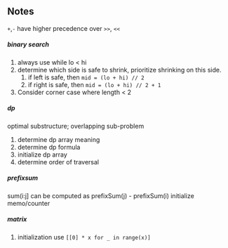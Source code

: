 ## Notes

`+`,`-` have higher precedence over `>>`, `<<`


##### binary search
1. always use while lo < hi
2. determine which side is safe to shrink, prioritize shrinking on this side.
    1. if left is safe, then `mid = (lo + hi) // 2`
    2. if right is safe, then `mid = (lo + hi) // 2 + 1`
3. Consider corner case where length < 2


##### dp
optimal substructure; overlapping sub-problem
1. determine dp array meaning
2. determine dp formula
3. initialize dp array
4. determine order of traversal

##### prefixsum
sum(i:j] can be computed  as prefixSum(j) - prefixSum(i)
initialize memo/counter


##### matrix
1. initialization use `[[0] * x for _ in range(x)]`
